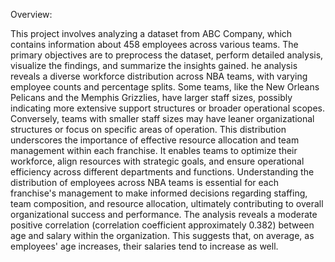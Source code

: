 Overview:

This project involves analyzing a dataset from ABC Company, which contains information about 458 employees across various teams. The primary objectives are to preprocess the dataset, perform detailed analysis, visualize the findings, and summarize the insights gained.
he analysis reveals a diverse workforce distribution across NBA teams, with varying employee counts and percentage splits. Some teams, like the New Orleans Pelicans and the Memphis Grizzlies, have larger staff sizes, possibly indicating more extensive support structures or broader operational scopes. Conversely, teams with smaller staff sizes may have leaner organizational structures or focus on specific areas of operation.
This distribution underscores the importance of effective resource allocation and team management within each franchise. It enables teams to optimize their workforce, align resources with strategic goals, and ensure operational efficiency across different departments and functions.
Understanding the distribution of employees across NBA teams is essential for each franchise's management to make informed decisions regarding staffing, team composition, and resource allocation, ultimately contributing to overall organizational success and performance.
 The analysis reveals a moderate positive correlation (correlation coefficient approximately 0.382) between age and salary within the organization. This suggests that, on average, as employees' age increases, their salaries tend to increase as well.
